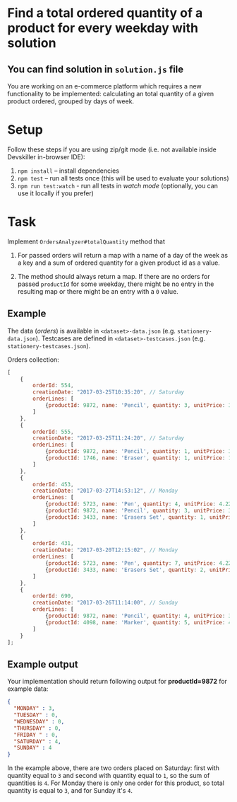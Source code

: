 # Find a total ordered quantity of a product for every weekday with solution
## You can find solution in `solution.js` file

You are working on an e-commerce platform which requires a new functionality to be implemented: calculating an total quantity of a given product ordered, grouped by days of week.

# Setup

Follow these steps if you are using zip/git mode (i.e. not available inside Devskiller in-browser IDE):

1. `npm install` – install dependencies
2. `npm test` – run all tests once (this will be used to evaluate your solutions)
3. `npm run test:watch` - run all tests in _watch mode_ (optionally, you can use it locally if you prefer)

# Task

Implement `OrdersAnalyzer#totalQuantity` method that

1. For passed orders will return a map with a name of a day of the week as a key and a sum of ordered quantity for a given product id as a value. 

2. The method should always return a map. If there are no orders for passed `productId` for some weekday, there might be no entry in the resulting map or there might be an entry with a `0` value. 

## Example

The data (_orders_) is available in `<dataset>-data.json` (e.g. `stationery-data.json`). Testcases are defined in `<dataset>-testcases.json` (e.g. `stationery-testcases.json`).

Orders collection:

```javascript
[
    {
        orderId: 554,
        creationDate: "2017-03-25T10:35:20", // Saturday
        orderLines: [
            {productId: 9872, name: 'Pencil', quantity: 3, unitPrice: 3.00}
        ]
    },
    {
        orderId: 555,
        creationDate: "2017-03-25T11:24:20", // Saturday
        orderLines: [
            {productId: 9872, name: 'Pencil', quantity: 1, unitPrice: 3.00},
            {productId: 1746, name: 'Eraser', quantity: 1, unitPrice: 1.00}
        ]
    },
    {
        orderId: 453,
        creationDate: "2017-03-27T14:53:12", // Monday
        orderLines: [
            {productId: 5723, name: 'Pen', quantity: 4, unitPrice: 4.22},
            {productId: 9872, name: 'Pencil', quantity: 3, unitPrice: 3.12},
            {productId: 3433, name: 'Erasers Set', quantity: 1, unitPrice: 6.15}
        ]
    },
    {
        orderId: 431,
        creationDate: "2017-03-20T12:15:02", // Monday
        orderLines: [
            {productId: 5723, name: 'Pen', quantity: 7, unitPrice: 4.22},
            {productId: 3433, name: 'Erasers Set', quantity: 2, unitPrice: 6.15}
        ]
    },
    {
        orderId: 690,
        creationDate: "2017-03-26T11:14:00", // Sunday
        orderLines: [
            {productId: 9872, name: 'Pencil', quantity: 4, unitPrice: 3.12},
            {productId: 4098, name: 'Marker', quantity: 5, unitPrice: 4.50}
        ]
    }
];
```

## Example output

Your implementation should return following output for **productId=9872** for example data:

```json
{
  "MONDAY" : 3, 
  "TUESDAY" : 0, 
  "WEDNESDAY" : 0, 
  "THURSDAY" : 0, 
  "FRIDAY " : 0, 
  "SATURDAY" : 4,
  "SUNDAY" : 4 
}
```

In the example above, there are two orders placed on Saturday: first with quantity equal to `3` and second with quantity equal to `1`, so the sum of quantities is `4`. For Monday there is only one order for this product, so total quantity is equal to `3`, and for Sunday it's `4`.
